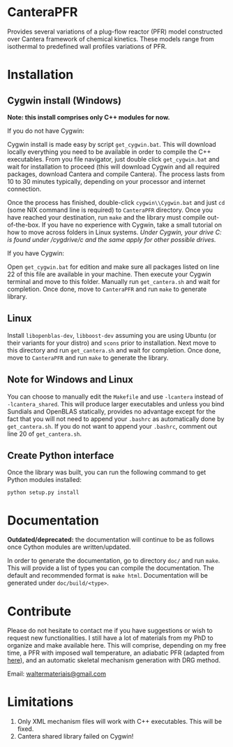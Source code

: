 # CanteraPFR

Provides several variations of a plug-flow reactor (PFR) model constructed over
Cantera framework of chemical kinetics. These models range from isothermal to
predefined wall profiles variations of PFR.

# Installation

## Cygwin install (Windows)

**Note: this install comprises only C++ modules for now.**

If you do not have Cygwin:

Cygwin install is made easy by script `get_cygwin.bat`. This will download
locally everything you need to be available in order to compile the C++
executables. From you file navigator, just double click `get_cygwin.bat` and
wait for installation to proceed (this will download Cygwin and all required
packages, download Cantera and compile Cantera). The process lasts from 10 to
30 minutes typically, depending on your processor and internet connection.

Once the process has finished, double-click `cygwin\\Cygwin.bat` and just `cd`
(some NIX command line is required) to `CanteraPFR` directory. Once you have
reached your destination, run `make` and the library must compile out-of-the-box.
If you have no experience with Cygwin, take a small tutorial on how to move
across folders in Linux systems. *Under Cygwin, your drive C: is found under
/cygdrive/c and the same apply for other possible drives.*

If you have Cygwin:

Open `get_cygwin.bat` for edition and make sure all packages listed on line 22
of this file are available in your machine. Then execute your Cygwin terminal
and move to this folder. Manually run `get_cantera.sh` and wait for completion.
Once done, move to `CanteraPFR` and run `make` to generate library.

## Linux

Install `libopenblas-dev`, `libboost-dev` assuming you are using Ubuntu (or their
variants for your distro) and `scons` prior to installation. Next move to this
directory and run `get_cantera.sh` and wait for completion. Once done, move to
`CanteraPFR` and run `make` to generate the library.

## Note for Windows and Linux

You can choose to manually edit the `Makefile` and use `-lcantera` instead of
`-lcantera_shared`. This will produce larger executables and unless you bind
Sundials and OpenBLAS statically, provides no advantage except for the fact
that you will not need to append your `.bashrc` as automatically done by
`get_cantera.sh`. If you do not want to append your `.bashrc`, comment out
line 20 of `get_cantera.sh`.

## Create Python interface

Once the library was built, you can run the following command to get Python
modules installed:

```
python setup.py install
```

# Documentation

**Outdated/deprecated:** the documentation will continue to be as follows once
Cython modules are written/updated.

In order to generate the documentation, go to directory `doc/` and run `make`.
This will provide a list of types you can compile the documentation. The default
and recommended format is `make html`. Documentation will be generated under
`doc/build/<type>`.

# Contribute

Please do not hesitate to contact me if you have suggestions or wish to request
new functionalities. I still have a lot of materials from my PhD to organize
and make available here. This will comprise, depending on my free time, a PFR
with imposed wall temperature, an adiabatic PFR (adapted from
[here](https://github.com/Cantera/cantera-jupyter/blob/master/reactors/1D_pfr_surfchem.ipynb)),
and an automatic skeletal mechanism generation with DRG method.

Email: waltermateriais@gmail.com

# Limitations

1. Only XML mechanism files will work with C++ executables. This will be fixed.
1. Cantera shared library failed on Cygwin!
